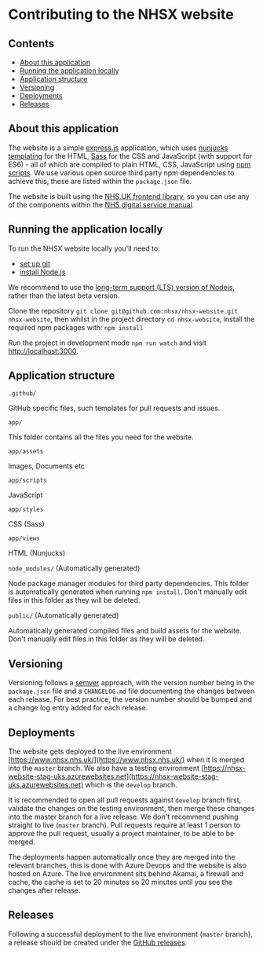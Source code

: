# Contributing to the NHSX website

## Contents
- [About this application](#about-this-application)
- [Running the application locally](#running-the-application-locally)
- [Application structure](#application-structure)
- [Versioning](#versioning)
- [Deployments](#deployments)
- [Releases](#releases)

## About this application

The website is a simple [express.js](https://expressjs.com/) application, which uses [nunjucks templating](https://mozilla.github.io/nunjucks/) for the HTML, [Sass](https://sass-lang.com/) for the CSS and JavaScript (with support for ES6) - all of which are compiled to plain HTML, CSS, JavaScript using [npm scripts](https://docs.npmjs.com/misc/scripts). We use various open source third party npm dependencies to achieve this, these are listed within the `package.json` file.

The website is built using the [NHS.UK frontend library](https://github.com/nhsuk/nhsuk-frontend), so you can use any of the components within the [NHS digital service manual](https://beta.nhs.uk/service-manual/styles-components-patterns).

## Running the application locally

To run the NHSX website locally you'll need to:

* [set up git](https://help.github.com/articles/set-up-git/)
* [install Node.js](https://nodejs.org/en/)

We recommend to use the [long-term support (LTS) version of Nodejs](https://nodejs.org/en/download/), rather than the latest beta version.

Clone the repository `git clone git@github.com:nhsx/nhsx-website.git nhsx-website`, then whilst in the project directory `cd nhsx-website`, install the required npm packages with: `npm install`

Run the project in development mode `npm run watch` and visit <a href="http://localhost:3000">http://localhost:3000</a>.

## Application structure

`.github/`

  GitHub specific files, such templates for pull requests and issues.
  
`app/`

  This folder contains all the files you need for the website.
  
  `app/assets`
  
   Images, Documents etc
  
  `app/scripts`
  
   JavaScript 
  
  `app/styles`
  
   CSS (Sass)
  
  `app/views`
  
   HTML (Nunjucks)
 
`node_modules/` (Automatically generated)

 Node package manager modules for third party dependencies. This folder is automatically generated when running `npm install`. Don't manually edit files in this folder as they will be deleted.  
  
`public/` (Automatically generated)

 Automatically generated compiled files and build assets for the website. Don't manually edit files in this folder as they will be deleted.

## Versioning

Versioning follows a [semver](https://semver.org/) approach, with the version number being in the `package.json` file and a `CHANGELOG.md` file documenting the changes between each release. For best practice, the version number should be bumped and a change log entry added for each release.

## Deployments

The website gets deployed to the live environment [https://www.nhsx.nhs.uk/](https://www.nhsx.nhs.uk/) when it is merged into the `master` branch. We also have a testing environment [https://nhsx-website-stag-uks.azurewebsites.net](https://nhsx-website-stag-uks.azurewebsites.net) which is the `develop` branch. 

It is recommended to open all pull requests against `develop` branch first, validate the changes on the testing environment, then merge these changes into the master branch for a live release. We don't recommend pushing straight to live (`master` branch). Pull requests require at least 1 person to approve the pull request, usually a project maintainer, to be able to be merged.

The deployments happen automatically once they are merged into the relevant branches, this is done with Azure Devops and the website is also hosted on Azure. The live environment sits behind Akamai, a firewall and cache, the cache is set to 20 minutes so 20 minutes until you see the changes after release.

## Releases

Following a successful deployment to the live environment (`master` branch), a release should be created under the [GitHub releases](https://github.com/nhsx/nhsx-website/releases).
